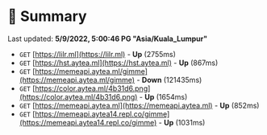 # 📖 Summary
Last updated: **5/9/2022, 5:00:46 PG "Asia/Kuala_Lumpur"**

- `GET` [https://lilr.ml](https://lilr.ml) - **Up** (2755ms)
- `GET` [https://hst.aytea.ml](https://hst.aytea.ml) - **Up** (867ms)
- `GET` [https://memeapi.aytea.ml/gimme](https://memeapi.aytea.ml/gimme) - **Down** (121435ms)
- `GET` [https://color.aytea.ml/4b31d6.png](https://color.aytea.ml/4b31d6.png) - **Up** (1654ms)
- `GET` [https://memeapi.aytea.ml](https://memeapi.aytea.ml) - **Up** (852ms)
- `GET` [https://memeapi.aytea14.repl.co/gimme](https://memeapi.aytea14.repl.co/gimme) - **Up** (1031ms)
